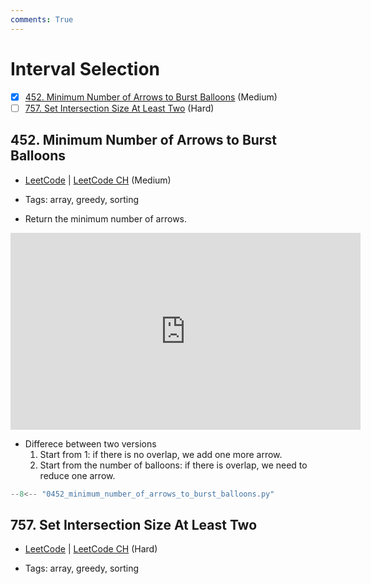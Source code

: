 ```yaml
---
comments: True
---
```


# Interval Selection

- [x] [452. Minimum Number of Arrows to Burst Balloons](https://leetcode.cn/problems/minimum-number-of-arrows-to-burst-balloons/) (Medium)
- [ ] [757. Set Intersection Size At Least Two](https://leetcode.cn/problems/set-intersection-size-at-least-two/) (Hard)

## 452. Minimum Number of Arrows to Burst Balloons

-   [LeetCode](https://leetcode.com/problems/minimum-number-of-arrows-to-burst-balloons/) | [LeetCode CH](https://leetcode.cn/problems/minimum-number-of-arrows-to-burst-balloons/) (Medium)

-   Tags: array, greedy, sorting
-   Return the minimum number of arrows.

<iframe width="560" height="315" src="https://www.youtube.com/embed/lPmkKnvNPrw?si=P0rkcvTOxRGoFpkG" title="YouTube video player" frameborder="0" allow="accelerometer; autoplay; clipboard-write; encrypted-media; gyroscope; picture-in-picture; web-share" referrerpolicy="strict-origin-when-cross-origin" allowfullscreen></iframe>

-   Differece between two versions
    1. Start from 1: if there is no overlap, we add one more arrow.
    2. Start from the number of balloons: if there is overlap, we need to reduce one arrow.

```python title="452. Minimum Number of Arrows to Burst Balloons - Python Solution"
--8<-- "0452_minimum_number_of_arrows_to_burst_balloons.py"
```

## 757. Set Intersection Size At Least Two

-   [LeetCode](https://leetcode.com/problems/set-intersection-size-at-least-two/) | [LeetCode CH](https://leetcode.cn/problems/set-intersection-size-at-least-two/) (Hard)

-   Tags: array, greedy, sorting
